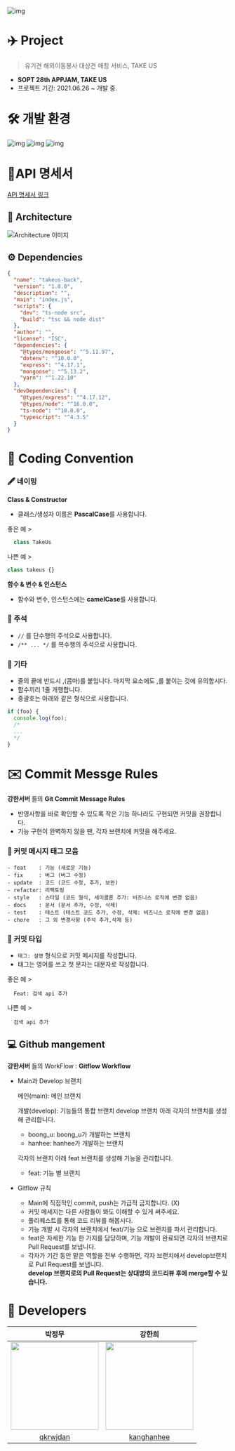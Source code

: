 ![img](<https://user-images.githubusercontent.com/68781598/124507888-bc4a7400-de09-11eb-9476-149ac4ac613d.PNG>)

# :airplane: Project

> 유기견 해외이동봉사 대상견 매칭 서비스, TAKE US

- **SOPT 28th APPJAM, TAKE US**
- 프로젝트 기간: 2021.06.26 ~ 개발 중.

# 🛠 개발 환경

![img](https://img.shields.io/badge/typescript-4.3.5-blue)
![img](https://img.shields.io/badge/ts--node-10.0.0-green)
![img](https://img.shields.io/badge/Mongoose-5.13.2-yellowgreen)

# 📧API 명세서

[API 명세서 링크](https://github.com/TAKE-US/TAKEUS-BACK/wiki)

## :wrench: Architecture

![Architecture 이미지](https://user-images.githubusercontent.com/68781598/124697754-543b8100-df22-11eb-9d33-fcc07c29372a.jpg)

## ⚙️ Dependencies

```json
{
  "name": "takeus-back",
  "version": "1.0.0",
  "description": "",
  "main": "index.js",
  "scripts": {
    "dev": "ts-node src",
    "build": "tsc && node dist"
  },
  "author": "",
  "license": "ISC",
  "dependencies": {
    "@types/mongoose": "^5.11.97",
    "dotenv": "^10.0.0",
    "express": "^4.17.1",
    "mongoose": "^5.13.2",
    "yarn": "^1.22.10"
  },
  "devDependencies": {
    "@types/express": "^4.17.12",
    "@types/node": "^16.0.0",
    "ts-node": "^10.0.0",
    "typescript": "^4.3.5"
  }
}
```

# 📜 Coding Convention

### **🖋 네이밍**

**Class & Constructor**

- 클래스/생성자 이름은 **PascalCase**를 사용합니다.

좋은 예 >

```typescript
  class TakeUs
```

나쁜 예 >

```typescript
class takeus {}
```

**함수 & 변수 & 인스턴스**

- 함수와 변수, 인스턴스에는 **camelCase**를 사용합니다.

### **:memo: 주석**

- `//` 를 단수행의 주석으로 사용합니다.
- `/** ... */` 를 복수행의 주석으로 사용합니다.

### **:herb: 기타**

- 줄의 끝에 반드시 ,(콤마)를 붙입니다. 마지막 요소에도 ,를 붙이는 것에 유의합시다.
- 함수끼리 1줄 개행합니다.
- 중괄호는 아래와 같은 형식으로 사용합니다.

```typescript
if (foo) {
  console.log(foo);
  /*
  ...
  */
}
```

# ✉️ Commit Messge Rules

**강한서버** 들의 **Git Commit Message Rules**

- 반영사항을 바로 확인할 수 있도록 작은 기능 하나라도 구현되면 커밋을 권장합니다.
- 기능 구현이 완벽하지 않을 땐, 각자 브랜치에 커밋을 해주세요.

### **:speech_balloon: 커밋 메시지 태그 모음**

```
- feat    : 기능 (새로운 기능)
- fix     : 버그 (버그 수정)
- update  : 코드 (코드 수정, 추가, 보완)
- refactor: 리팩토링
- style   : 스타일 (코드 형식, 세미콜론 추가: 비즈니스 로직에 변경 없음)
- docs    : 문서 (문서 추가, 수정, 삭제)
- test    : 테스트 (테스트 코드 추가, 수정, 삭제: 비즈니스 로직에 변경 없음)
- chore   : 그 외 변경사항 (주석 추가,삭제 등)
```

### **:small_orange_diamond: 커밋 타입**

- `태그: 설명` 형식으로 커밋 메시지를 작성합니다.
- 태그는 영어를 쓰고 첫 문자는 대문자로 작성합니다.

좋은 예 >

```
  Feat: 검색 api 추가
```

나쁜 예 >

```
  검색 api 추가
```

## **💻 Github mangement**

**강한서버** 들의 WorkFlow : **Gitflow Workflow**

- Main과 Develop 브랜치
  
  메인(main): 메인 브랜치
  
  개발(develop): 기능들의 통합 브랜치
    develop 브랜치 아래 각자의 브랜치를 생성해 관리합니다. 
    - boong_u: boong_u가 개발하는 브랜치
    - hanhee: hanhee가 개발하는 브랜치  
    
    각자의 브랜치 아래 feat 브랜치를 생성해 기능을 관리합니다.   
    - feat: 기능 별 브랜치  
   
- Gitflow 규칙
  - Main에 직접적인 commit, push는 가급적 금지합니다. (X)
  - 커밋 메세지는 다른 사람들이 봐도 이해할 수 있게 써주세요.
  - 풀리퀘스트를 통해 코드 리뷰를 해봅시다.
  - 기능 개발 시 각자의 브랜치에서 feat/기능 으로 브랜치를 파서 관리합니다.
  - feat은 자세한 기능 한 가지를 담당하며, 기능 개발이 완료되면 각자의 브랜치로 Pull Request를 보냅니다. 
  - 각자가 기간 동안 맡은 역할을 전부 수행하면, 각자 브랜치에서 develop브랜치로 Pull Request를 보냅니다.  
  **develop 브랜치로의 Pull Request는 상대방의 코드리뷰 후에 merge할 수 있습니다.**

# :paw_prints: Developers
| 박정무 | 강한희 |
|:---:|:---------:|
| <img src="https://user-images.githubusercontent.com/68781598/124697830-78975d80-df22-11eb-9300-63366ede33b0.png" width="200px" />  | <img src="https://user-images.githubusercontent.com/68781598/124511973-4d254d80-de12-11eb-96b8-60741367d22a.png" width="200px" />  |
| [qkrwjdan](https://github.com/qkrwjdan) | [kanghanhee](https://github.com/kanghanhee) |
